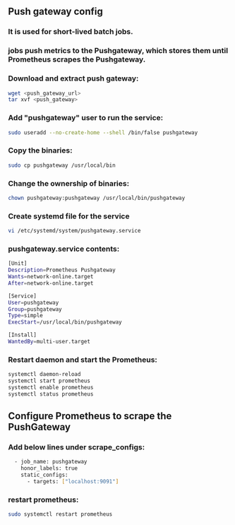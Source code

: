 ## Push gateway config
###  It is used for short-lived batch jobs.
###  jobs push metrics to the Pushgateway, which stores them until Prometheus scrapes the Pushgateway.

###  Download and extract push gateway:
```sh
wget <push_gateway_url>
tar xvf <push_gateway>
```

###  Add "pushgateway" user to run the service:
```sh
sudo useradd --no-create-home --shell /bin/false pushgateway
```

###  Copy the binaries:
```sh
sudo cp pushgateway /usr/local/bin
```

###  Change the ownership of binaries:
```sh
chown pushgateway:pushgateway /usr/local/bin/pushgateway
```

###  Create systemd file for the service
```sh
vi /etc/systemd/system/pushgateway.service
```
### pushgateway.service contents:
```sh
[Unit]
Description=Prometheus Pushgateway
Wants=network-online.target
After=network-online.target

[Service]
User=pushgateway
Group=pushgateway
Type=simple
ExecStart=/usr/local/bin/pushgateway

[Install]
WantedBy=multi-user.target
```
### Restart daemon and start the Prometheus:
```sh
systemctl daemon-reload
systemctl start prometheus
systemctl enable prometheus
systemctl status prometheus
```

## Configure Prometheus to scrape the PushGateway
### Add below lines under scrape_configs:
```sh
  - job_name: pushgateway
    honor_labels: true
    static_configs:
      - targets: ["localhost:9091"]
```
### restart prometheus:
```sh
sudo systemctl restart prometheus
```